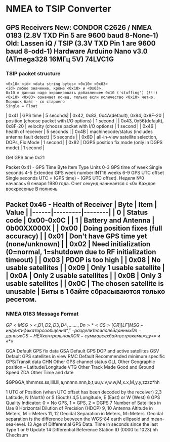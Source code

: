# NMEA to TSIP Converter
GPS Receivers
New: CONDOR C2626 / NMEA 0183 (2.8V TXD Pin 5 are 9600 baud 8-None-1)
Old: Lassen iQ / TSIP (3.3V TXD Pin 1 are 9600 baud 8-odd-1)
Hardware
Arduino Nano v3.0 (ATmega328 16МГц 5V)
74LVC1G
---

### TSIP packet structure

    <0x10> <id> <data string bytes> <0x10> <0x03>
    <id> любое значение, кроме <0x10> и <0x03>.
    0x10 в данных надо экранировать добавлением 0x10 ('stuffing') (!!!)
    <0x10> <0x03> означает конец, только если количество <0x10> четно.
    Порядок байт - со старшего
    Single = Float

| 0x41 |	GPS time	| 5 seconds|
| 0x42, 0x83, 0x4A(default), 0x84, 0x8F-20	| position (choose packet with I/O options)	| 1 second |
| 0x43, 0x56(default), 0x8F-20	| velocity (choose packet with I/O options)	| 1 second |
| 0x46	| health of receiver	| 5 seconds |
| 0x4B	| machinecode/status (includes antenna fault detect)	| 5 seconds |
| 0x6D	| all-in-view satellite selection, DOPs, Fix Mode	| 1 second |
| 0x82	| DGPS position fix mode (only in DGPS mode)	| 1 second |

Get GPS time 0x21

Packet 0x41 - GPS Time
Byte			Item			Type	Units
0-3	GPS time of week			Single	seconds
4-5	Extended GPS week number	INT16	weeks
6-9	GPS UTC offset				Single	seconds
UTC = (GPS time) - (GPS UTC offset).
Неделя №0 началась 6 января 1980 года.
Счет секунд начинается с «0» Каждое воскресенье В полночь

Packet 0x46 - Health of Receiver
| Byte |	Item |	Value |
|------|---------|--------|
| 0	| Status code			| 0x00-0x0C                                                |
| 1	| Battery and Antenna | 0b00XX000X                                                 |
| 0x00 | Doing position fixes (full accuracy)                                          |
| 0x01 | Don't have GPS time yet (none/unknown)                                        |
| 0x02 | Need initialization (0=normal, 1=shutdown due to RF initialization timeout)   |
| 0x03 | PDOP is too high                                                              |
| 0x08 | No usable satellites                                                          |
| 0x09 | Only 1 usable satellite                                                       |
| 0x0A | Only 2 usable satellites                                                      |
| 0x0B | Only 3 usable satellites                                                      |
| 0x0C | The chosen satellite is unusable                                              |
Биты в 1 байте сбрасываются только ресетом.
---

### NMEA 0183 Message Format

$GP<MSG><,D1,D2,D3,D4,.......,Dn>*<CS>[CR][LF]
MSG - индентификатор сообщения
“,” - разделители полей данных
Dn - данные
CS - HЁX контрольная XOR-сумма всех байт в строке между «$» и «*»

GGA		Default	GPS fix data
GSA		Default	GPS DOP and active satellites
GSV		Default	GPS satellites in view
RMC 	Default	Recommended minimum specific GPS/Transit data
CHN		Other	GPS channel status
GLL		Other	Geographic position – Latitude/Longitude
VTG		Other	Track Made Good and Ground Speed
ZDA		Other	Time and date

$GPGGA,hhmmss.ss,llll.lll,a,nnnnn.nnn,b,t,uu,v.v,w.w,M,x.x,M,y.y,zzzz*hh<CR><LF>

1	UTC of Position (when UTC offset has been decoded by the receiver)
2,3	Latitude, N (North) or S (South)
4,5	Longitude, E (East) or W (West)
6	GPS Quality Indicator: 0 = No GPS, 1 = GPS, 2 = DGPS
7	Number of Satellites in Use
8	Horizontal Dilution of Precision (HDOP)
9, 10	Antenna Altitude in Meters, M = Meters
11, 12	Geoidal Separation in Meters, M=Meters. Geoidal separation is the difference between the WGS-84 earth ellipsoid and mean-sea-level.
13	Age of Differential GPS Data. Time in seconds since the last Type 1 or 9 Update
14	Differential Reference Station ID (0000 to 1023)
hh	Checksum

